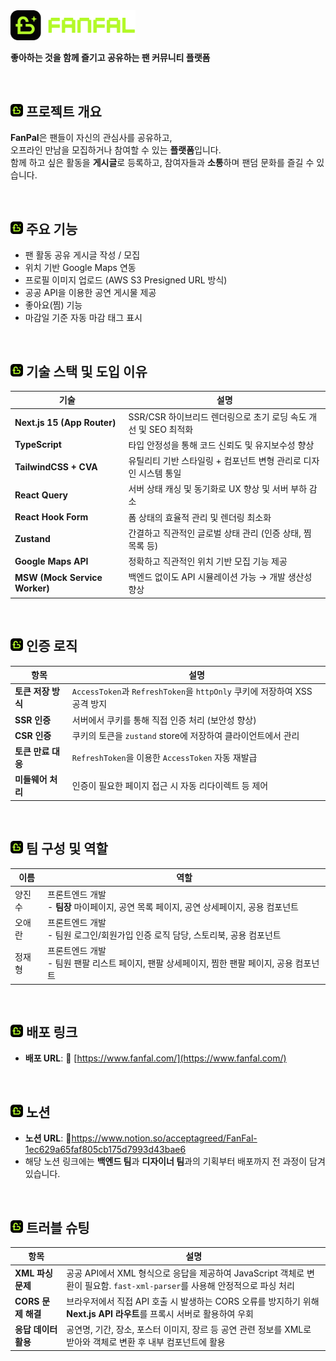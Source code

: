 <img src="https://raw.githubusercontent.com/FESI9-4/FE/main/public/icons/navDesktop.svg" width="200" />

**좋아하는 것을 함께 즐기고 공유하는 팬 커뮤니티 플랫폼**

<br>

## <img src="https://raw.githubusercontent.com/FESI9-4/FE/main/public/icons/navMobile.svg" width="20" /> 프로젝트 개요

**FanPal**은 팬들이 자신의 관심사를 공유하고,  
오프라인 만남을 모집하거나 참여할 수 있는 **플랫폼**입니다.  
함께 하고 싶은 활동을 **게시글**로 등록하고, 참여자들과 **소통**하며 팬덤 문화를 즐길 수 있습니다.

<br>

## <img src="https://raw.githubusercontent.com/FESI9-4/FE/main/public/icons/navMobile.svg" width="20" /> 주요 기능

- 팬 활동 공유 게시글 작성 / 모집
- 위치 기반 Google Maps 연동
- 프로필 이미지 업로드 (AWS S3 Presigned URL 방식)
- 공공 API을 이용한 공연 게시물 제공
- 좋아요(찜) 기능
- 마감일 기준 자동 마감 태그 표시

<br>

## <img src="https://raw.githubusercontent.com/FESI9-4/FE/main/public/icons/navMobile.svg" width="20" /> 기술 스택 및 도입 이유

| 기술                          | 설명                                                             |
| ----------------------------- | ---------------------------------------------------------------- |
| **Next.js 15 (App Router)**   | SSR/CSR 하이브리드 렌더링으로 초기 로딩 속도 개선 및 SEO 최적화  |
| **TypeScript**                | 타입 안정성을 통해 코드 신뢰도 및 유지보수성 향상                |
| **TailwindCSS + CVA**         | 유틸리티 기반 스타일링 + 컴포넌트 변형 관리로 디자인 시스템 통일 |
| **React Query**               | 서버 상태 캐싱 및 동기화로 UX 향상 및 서버 부하 감소             |
| **React Hook Form**           | 폼 상태의 효율적 관리 및 렌더링 최소화                           |
| **Zustand**                   | 간결하고 직관적인 글로벌 상태 관리 (인증 상태, 찜 목록 등)       |
| **Google Maps API**           | 정확하고 직관적인 위치 기반 모집 기능 제공                       |
| **MSW (Mock Service Worker)** | 백엔드 없이도 API 시뮬레이션 가능 → 개발 생산성 향상             |

<br>

## <img src="https://raw.githubusercontent.com/FESI9-4/FE/main/public/icons/navMobile.svg" width="20" /> 인증 로직

| 항목               | 설명                                                                      |
| ------------------ | ------------------------------------------------------------------------- |
| **토큰 저장 방식** | `AccessToken`과 `RefreshToken`을 `httpOnly` 쿠키에 저장하여 XSS 공격 방지 |
| **SSR 인증**       | 서버에서 쿠키를 통해 직접 인증 처리 (보안성 향상)                         |
| **CSR 인증**       | 쿠키의 토큰을 `zustand` store에 저장하여 클라이언트에서 관리              |
| **토큰 만료 대응** | `RefreshToken`을 이용한 `AccessToken` 자동 재발급                         |
| **미들웨어 처리**  | 인증이 필요한 페이지 접근 시 자동 리다이렉트 등 제어                      |

<br>

## <img src="https://raw.githubusercontent.com/FESI9-4/FE/main/public/icons/navMobile.svg" width="20" /> 팀 구성 및 역할

| 이름   | 역할                                                                                             |
| ------ | ------------------------------------------------------------------------------------------------ |
| 양진수 | 프론트엔드 개발 <br/>- **팀장** 마이페이지, 공연 목록 페이지, 공연 상세페이지, 공용 컴포넌트     |
| 오애란 | 프론트엔드 개발 <br/>- 팀원 로그인/회원가입 인증 로직 담당, 스토리북, 공용 컴포넌트              |
| 정재형 | 프론트엔드 개발 <br/>- 팀원 팬팔 리스트 페이지, 팬팔 상세페이지, 찜한 팬팔 페이지, 공용 컴포넌트 |

<br>

## <img src="https://raw.githubusercontent.com/FESI9-4/FE/main/public/icons/navMobile.svg" width="20" /> 배포 링크

- **배포 URL**: 🔗 [https://www.fanfal.com/](https://www.fanfal.com/)

<br>

## <img src="https://raw.githubusercontent.com/FESI9-4/FE/main/public/icons/navMobile.svg" width="20" /> 노션

- **노션 URL**: 🔗https://www.notion.so/acceptagreed/FanFal-1ec629a65faf805cb175d7993d43bae6
- 해당 노션 링크에는 **백엔드 팀**과 **디자이너 팀**과의 기획부터 배포까지 전 과정이 담겨있습니다.

<br>

## <img src="https://raw.githubusercontent.com/FESI9-4/FE/main/public/icons/navMobile.svg" width="20" /> 트러블 슈팅

| 항목                 | 설명                                                                                                                       |
| -------------------- | -------------------------------------------------------------------------------------------------------------------------- |
| **XML 파싱 문제**    | 공공 API에서 XML 형식으로 응답을 제공하여 JavaScript 객체로 변환이 필요함. `fast-xml-parser`를 사용해 안정적으로 파싱 처리 |
| **CORS 문제 해결**   | 브라우저에서 직접 API 호출 시 발생하는 CORS 오류를 방지하기 위해 **Next.js API 라우트**를 프록시 서버로 활용하여 우회      |
| **응답 데이터 활용** | 공연명, 기간, 장소, 포스터 이미지, 장르 등 공연 관련 정보를 XML로 받아와 객체로 변환 후 내부 컴포넌트에 활용               |
